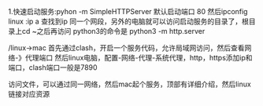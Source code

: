 
1.快速启动服务:pyhon -m SimpleHTTPServer
默认启动端口 80
然后ipconfig  linux :ip a
查找到ip
同一个网段，另外的电脑就可以访问启动服务的目录了，根目录上cd ~之后再访问
python3的命令是
python3 -m http.server



/linux->mac
首先通过clash，开启一个服务代码，允许局域网访问，然后查看网络-》代理端口
然后linux电脑，配置-网络-代理-系统代理，http，https添加ip和端口，clash端口一般是7890

访问文件，可以通过同一网络，然后mac起个服务，顶部有详细介绍，然后linux链接对应资源